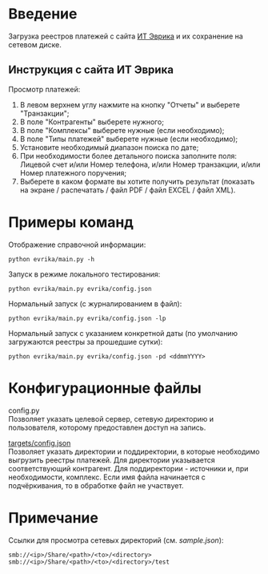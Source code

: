 # Введение

Загрузка реестров платежей с сайта [ИТ Эврика](https://willart.evrikaplat.ru/)
и их сохранение на сетевом диске.

## Инструкция с сайта ИТ Эврика

Просмотр платежей:
1. В левом верхнем углу нажмите на кнопку "Отчеты" и выберете "Транзакции";
1. В поле "Контрагенты" выберете нужного;
1. В поле "Комплексы" выберете нужные (если необходимо);
1. В поле "Типы платежей" выберете нужные (если необходимо);
1. Установите необходимый диапазон поиска по дате;
1. При необходимости более детального поиска заполните поля: Лицевой счет и/или
Номер телефона, и/или Номер транзакции, и/или Номер платежного поручения;
1. Выберете в каком формате вы хотите получить результат (показать на экране /
распечатать / файл PDF / файл EXCEL / файл XML).

# Примеры команд

Отображение справочной информации:

    python evrika/main.py -h

Запуск в режиме локального тестирования:

    python evrika/main.py evrika/config.json

Нормальный запуск (с журналированием в файл):

    python evrika/main.py evrika/config.json -lp

Нормальный запуск с указанием конкретной даты (по умолчанию загружаются
реестры за прошедшие сутки):

    python evrika/main.py evrika/config.json -pd <ddmmYYYY>

# Конфигурационные файлы

config.py  
Позволяет указать целевой сервер, сетевую директорию и пользователя, которому
предоставлен доступ на запись.

[targets/config.json](targets/_sample.json)  
Позволяет указать директории и поддиректории, в которые необходимо выгрузить
реестры платежей. Для директории указывается соответствующий контрагент. Для
поддиректории - источники и, при необходимости, комплекс. Если имя файла
начинается с подчёркивания, то в обработке файл не участвует.

# Примечание

Ссылки для просмотра сетевых директорий (см. *sample.json*):

    smb://<ip>/Share/<path>/<to>/<directory>
    smb://<ip>/Share/<path>/<to>/<directory>/test
